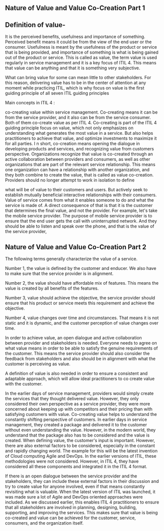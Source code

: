 ## Nature of Value and Value Co-Creation Part 1


## Definition of value- 
It is the perceived benefits, usefulness and importance of something. Perceived benefit means it could be from the view of the end user or the consumer. Usefulness is meant by the usefulness of the product or service that is being provided, and importance of something is what is being gained out of the product or service. This is called as value, the term value is used regularly in service management and it is a key focus of ITIL 4. This means that value can be anything and that it is something very subjective.

What can bring value for some can mean little to other stakeholders. For this reason, delivering value has to be in the center of attention at any moment while practicing ITIL, which is why focus on value is the first guiding principle of all seven ITIL guiding principles


Main concepts in ITIL 4 :

co-creating value within service management. Co-creating means it can be from the service provider, and it also can be from the service consumer. Both of them co-create value as per ITIL 4. Co-creating is part of the ITIL 4 guiding principle focus on value, which not only emphasizes on understanding what generates the most value in a service. But also helps practitioners to achieve that value, and optimize investments to maximize it for all parties.
     I
     n short, co-creation means opening the dialogue in developing products and services, and recognizing value from customers perspective. Organizations recognize that value is co-created through an active collaboration between providers and consumers, as well as other organizations that are part of the relevant service relationship. This means one organization can have a relationship with another organization, and they both combine to create the value, that is called as value co-creation. Providers should no longer attempt to work in isolation to define

  what will be of value to their customers and users. But actively seek to establish mutually beneficial interactive relationships with their consumers. Value of service comes from what it enables someone to do and what the service is made of. A direct consequence of that is that it is the customer that determines the final value, and not the provider. For example, let's take the mobile service provider. The purpose of mobile service provider is to ensure that the end user gets the call with uninterrupted network. And they should be able to listen and speak over the phone, and that is the value of the service provider, 



   ## Nature of Value and Value Co-Creation Part 2

   
 The following terms generally characterize the value of a service.
 
 Number 1, the value is defined by the customer and enducer. We also have to make sure that the service provider is in alignment.
 
 Number 2, the value should have affordable mix of features. This means the value is created by all benefits of the features.
 
 Number 3, value should achieve the objective, the service provider should ensure that his product or service meets this requirement and achieve the objective.
 
 Number 4, value changes over time and circumstances. That means it is not static and it is dynamic, and the customer perception of value changes over time.

In order to achieve value, an open dialogue and active collaboration between provider and stakeholders is needed. Everyone needs to agree on what value means in order to be able to satisfy the genuine requirements of the customer. This means the service provider should also consider the feedback from stakeholders and also should be in alignment with what the customer is perceiving as value.

A definition of value is also needed in order to ensure a consistent and adaptable approach, which will allow ideal practitioners to co create value with the customer.

In the earlier days of service management, providers would simply create the services that they thought delivered value. However, they only considered their own perspective as a service provider, they were more concerned about keeping up with competitors and their pricing than with satisfying customers with value. Co-creating value helps to understand the constantly shifting perspective of customers. In earlier days in service management, they created a package and delivered it to the customer without even understanding the value. However, in the modern world, they understand that the package also has to be considered and the value is created. When defining value, the customer's input is important. However, there are also external factors to be considered, especially in the constant and rapidly changing world. The example for this will be the latest invention of Cloud computing Agile and DevOps. In the earlier versions of ITIL, these methodologies were not considered. However, in ITIL 4, they have considered all these components and integrated it in the ITIL 4 format.

If there is an open dialogue between the service provider and the stakeholders, they can include these external factors in their discussion and try to create value for anyone involved, even if that means constantly revisiting what is valuable. When the latest version of ITIL was launched, it was made sure a lot of Agile and DevOps oriented approaches were included. As we discussed earlier, this enables ITIL 4 practitioners to ensure that all stakeholders are involved in planning, designing, building, supporting, and improving the services. This makes sure that value is being co-created and value can be achieved for the customer, service, consumers, and the organization itself.
